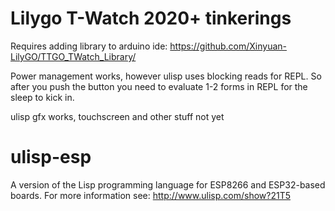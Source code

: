 # Lilygo T-Watch 2020+ tinkerings 

Requires adding library to arduino ide:
https://github.com/Xinyuan-LilyGO/TTGO_TWatch_Library/

Power management works, however ulisp uses blocking reads for REPL. So after you 
push the button you need to evaluate 1-2 forms in REPL for the sleep to kick in.

ulisp gfx works, touchscreen and other stuff not yet

# ulisp-esp
A version of the Lisp programming language for ESP8266 and ESP32-based boards.
For more information see:
http://www.ulisp.com/show?21T5
